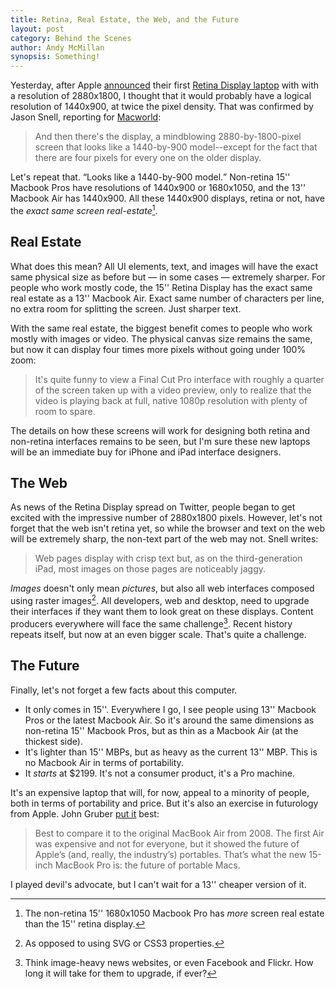 ```yaml
---
title: Retina, Real Estate, the Web, and the Future
layout: post
category: Behind the Scenes
author: Andy McMillan
synopsis: Something!
---
```


Yesterday, after Apple [announced][keynote] their first [Retina Display laptop][laptop] with with a resolution of 2880x1800, I thought that it would probably have a logical resolution of 1440x900, at twice the pixel density. That was confirmed by Jason Snell, reporting for [Macworld][macworld]:

> And then there's the display, a mindblowing 2880-by-1800-pixel screen that looks like a 1440-by-900 model--except for the fact that there are four pixels for every one on the older display.

Let's repeat that. <q>Looks like a 1440-by-900 model.</q> Non-retina 15'' Macbook Pros have resolutions of 1440x900 or 1680x1050, and the 13'' Macbook Air has 1440x900. All these 1440x900 displays, retina or not, have the *exact same screen real-estate*[^fn-higher]. 

## Real Estate

What does this mean? All UI elements, text, and images will have the exact same physical size as before but — in some cases — extremely sharper. For people who work mostly code, the 15'' Retina Display has the exact same real estate as a 13'' Macbook Air. Exact same number of characters per line, no extra room for splitting the screen. Just sharper text.

With the same real estate, the biggest benefit comes to people who work mostly with images or video. The physical canvas size remains the same, but now it can display four times more pixels without going under 100% zoom:

> It's quite funny to view a Final Cut Pro interface with roughly a quarter of the screen taken up with a video preview, only to realize that the video is playing back at full, native 1080p resolution with plenty of room to spare.

The details on how these screens will work for designing both retina and non-retina interfaces remains to be seen, but I'm sure these new laptops will be an immediate buy for iPhone and iPad interface designers.

## The Web

As news of the Retina Display spread on Twitter, people began to get excited with the impressive number of 2880x1800 pixels. However, let's not forget that the web isn't retina yet, so while the browser and text on the web will be extremely sharp, the non-text part of the web may not. Snell writes:

> Web pages display with crisp text but, as on the third-generation iPad, most images on those pages are noticeably jaggy.

*Images* doesn't only mean *pictures*, but also all web interfaces composed using raster images[^fn-images]. All developers, web and desktop, need to upgrade their interfaces if they want them to look great on these displays. Content producers everywhere will face the same challenge[^fn-challenge]. Recent history repeats itself, but now at an even bigger scale. That's quite a challenge.

## The Future

Finally, let's not forget a few facts about this computer.

* It only comes in 15''. Everywhere I go, I see people using 13'' Macbook Pros or the latest Macbook Air. So it's around the same dimensions as non-retina 15'' Macbook Pros, but as thin as a Macbook Air (at the thickest side).
* It's lighter than 15'' MBPs, but as heavy as the current 13'' MBP. This is no Macbook Air in terms of portability.
* It *starts* at $2199. It's not a consumer product, it's a Pro machine.

It's an expensive laptop that will, for now, appeal to a minority of people, both in terms of portability and price. But it's also an exercise in futurology from Apple. John Gruber [put it][gruber] best:

> Best to compare it to the original MacBook Air from 2008. The first Air was expensive and not for everyone, but it showed the future of Apple’s (and, really, the industry’s) portables. That’s what the new 15-inch MacBook Pro is: the future of portable Macs.

I played devil's advocate, but I can't wait for a 13'' cheaper version of it.

[^fn-higher]: The non-retina 15'' 1680x1050 Macbook Pro has *more* screen real estate than the 15'' retina display.

[^fn-images]: As opposed to using SVG or CSS3 properties.

[^fn-challenge]: Think image-heavy news websites, or even Facebook and Flickr. How long it will take for them to upgrade, if ever?

[keynote]: http://www.apple.com/apple-events/june-2012/
[laptop]: http://www.apple.com/macbook-pro/
[macworld]: http://www.macworld.com/article/1167229/hands_on_with_the_retina_macbook_pro.html
[gruber]: http://daringfireball.net/2012/06/three_takeaways_wwdc